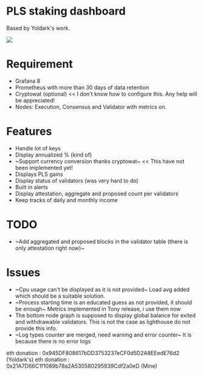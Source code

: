 # PLS staking dashboard

Based by Yoldark's work.

<img src=preview.PNG>

# Requirement
* Grafana 8
* Prometheus with more than 30 days of data retention
* Cryptowat (optional) << I don't know how to configure this.  Any help will be appreciated!
* Nodes: Execution, Consensus and Validator with metrics on.

# Features
* Handle lot of keys
* Display annualized % (kind of)
* ~Support currency conversion thanks cryptowat~  << This have not been implemented yet!
* Displays PLS gains
* Display status of validators (was very hard to do)
* Built in alerts
* Display attestation, aggregate and proposed count per validators
* Keep tracks of daily and monthly income

# TODO
* ~Add aggregated and proposed blocks in the validator table (there is only attestation right now)~

# Issues
* ~Cpu usage can't be displayed as it is not provided~ Load avg added which should be a suitable solution.
* ~Process starting time is an educated guess as not provided, it should be enough~ Metrics implemented in Tony release, i use them now
* The bottom node graph is supposed to display global balance for exited and withdrawable validators. This is not the case as lighthouse do not provide this info.
* ~Log types counter are merged, need warning and error counter~ It is because there is no error logs

eth donation : 0x945DF808617bDD3753237eCF0d5D2A8EEedE76d2 (Yoldark's)
eth donation : 0x21A7D66C1f1089b78a2A530580295939Cdf2a0eD (Mine)
